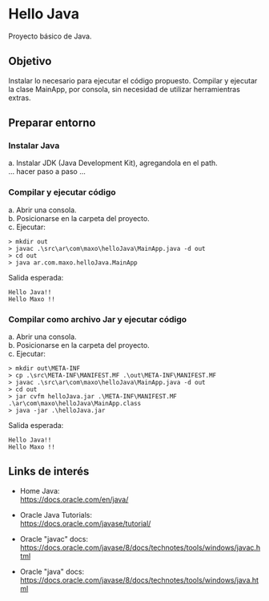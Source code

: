 # Hello Java

Proyecto básico de Java.

## Objetivo
Instalar lo necesario para ejecutar el código propuesto. Compilar y ejecutar la clase MainApp, por consola, sin necesidad de utilizar herramientras extras.

## Preparar entorno
### Instalar Java
a. Instalar JDK (Java Development Kit), agregandola en el path. <br/>
... hacer paso a paso ...


### Compilar y ejecutar código
a. Abrir una consola. <br/>
b. Posicionarse en la carpeta del proyecto. <br/>
c. Ejecutar: <br/>
```
> mkdir out
> javac .\src\ar\com\maxo\helloJava\MainApp.java -d out
> cd out
> java ar.com.maxo.helloJava.MainApp
```

Salida esperada:
```
Hello Java!!
Hello Maxo !!
```

### Compilar como archivo Jar y ejecutar código
a. Abrir una consola. <br/>
b. Posicionarse en la carpeta del proyecto. <br/>
c. Ejecutar: <br/>
```
> mkdir out\META-INF
> cp .\src\META-INF\MANIFEST.MF .\out\META-INF\MANIFEST.MF
> javac .\src\ar\com\maxo\helloJava\MainApp.java -d out
> cd out
> jar cvfm helloJava.jar .\META-INF\MANIFEST.MF .\ar\com\maxo\helloJava\MainApp.class
> java -jar .\helloJava.jar
```

Salida esperada:
```
Hello Java!!
Hello Maxo !!
```

## Links de interés
* Home Java: <br/> https://docs.oracle.com/en/java/

* Oracle Java Tutorials: <br/> https://docs.oracle.com/javase/tutorial/

* Oracle "javac" docs: <br/> https://docs.oracle.com/javase/8/docs/technotes/tools/windows/javac.html 

* Oracle "java" docs: <br/> https://docs.oracle.com/javase/8/docs/technotes/tools/windows/java.html

